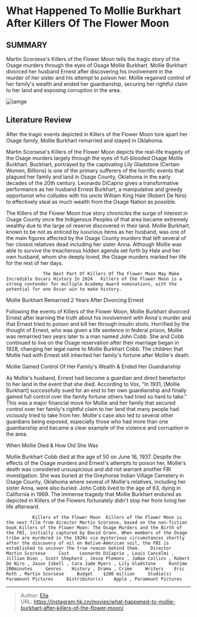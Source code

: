 # What Happened To Mollie Burkhart After Killers Of The Flower Moon


## SUMMARY 



  Martin Scorsese&#39;s Killers of the Flower Moon tells the tragic story of the Osage murders through the eyes of Osage Mollie Burkhart.   Mollie Burkhart divorced her husband Ernest after discovering his involvement in the murder of her sister and his attempt to poison her.   Mollie regained control of her family&#39;s wealth and ended her guardianship, securing her rightful claim to her land and exposing corruption in the area.  

![iamge](https://static1.srcdn.com/wordpress/wp-content/uploads/2023/10/whathappened_tomollyburkhart.jpg)

## Literature Review

After the tragic events depicted in Killers of the Flower Moon tore apart her Osage family, Mollie Burkhart remarried and stayed in Oklahoma.




Martin Scorsese&#39;s Killers of the Flower Moon depicts the real-life tragedy of the Osage murders largely through the eyes of full-blooded Osage Mollie Burkhart. Buckhart, portrayed by the captivating Lily Gladstone (Certain Women, Billions) is one of the primary sufferers of the horrific events that plagued her family and land in Osage County, Oklahoma in the early decades of the 20th century. Leonardo DiCaprio gives a transformative performance as her husband Ernest Burkhart, a manipulative and greedy opportunist who colludes with his uncle William King Hale (Robert De Niro) to effectively steal as much wealth from the Osage Nation as possible.




The Killers of the Flower Moon true story chronicles the surge of interest in Osage County once the Indigenous Peoples of that area became extremely wealthy due to the large oil reserve discovered in their land. Mollie Burkhart, known to be not as enticed by luxurious items as her husband, was one of the main figures affected by the Osage County murders that left several of her closest relatives dead including her sister Anna. Although Mollie was able to survive the treacherous hidden agenda set forth by Hale and her own husband, whom she deeply loved, the Osage murders marked her life for the rest of her days.

                  The Best Part Of Killers Of The Flower Moon May Make Incredible Oscars History In 2024   Killers of the Flower Moon is a strong contender for multiple Academy Award nominations, with the potential for one Oscar win to make history.   


 Mollie Burkhart Remarried 2 Years After Divorcing Ernest 
          




Following the events of Killers of the Flower Moon, Mollie Burkhart divorced Ernest after learning the truth about his involvement with Anna&#39;s murder and that Ernest tried to poison and kill her through insulin shots. Horrified by the thought of Ernest, who was given a life sentence in federal prison, Mollie was remarried two years later to a man named John Cobb. She and Cobb continued to live on the Osage reservation after their marriage began in 1928, changing her legal name to Mollie Burkhart Cobb. The children that Mollie had with Ernest still inherited her family&#39;s fortune after Mollie&#39;s death.



 Mollie Gained Control Of Her Family&#39;s Wealth &amp; Ended Her Guardianship 
         

As Mollie&#39;s husband, Ernest had become a guardian and direct benefactor to her land in the event that she died. According to Vox, &#34;In 1931, [Mollie Burkhart] successfully sued for an end to her own guardianship and finally gained full control over the family fortune others had tried so hard to take.&#34; This was a major financial move for Mollie and her family that secured control over her family&#39;s rightful claim to her land that many people had viciously tried to take from her. Mollie&#39;s case also led to several other guardians being exposed, especially those who had more than one guardianship and became a clear example of the violence and corruption in the area.






 When Mollie Died &amp; How Old She Was 
          

Mollie Burkhart Cobb died at the age of 50 on June 16, 1937. Despite the effects of the Osage murders and Ernest&#39;s attempts to poison her, Mollie&#39;s death was considered unsuspicious and did not warrant another FBI investigation. She was buried at the Greyhorse Indian Village Cemetery in Osage County, Oklahoma where several of Mollie&#39;s relatives, including her sister Anna, were also buried. John Cobb lived to the age of 63, dying in California in 1969. The immense tragedy that Mollie Burkhart endured as depicted in Killers of the Flowers fortunately didn&#39;t stop her from living her life afterward.

              Killers of the Flower Moon  Killers of the Flower Moon is the next film from director Martin Scorsese, based on the non-fiction book Killers of the Flower Moon: The Osage Murders and the Birth of the FBI, initially captured by David Grann. When members of the Osage tribe are murdered in the 1920s via mysterious circumstances shortly after the discovery of oil on Native-American soil, the FBI is established to uncover the true reason behind them.    Director    Martin Scorsese     Cast    Leonardo DiCaprio , Louis Cancelmi , Jillian Dion , Scott Shepherd , Jesse Plemons , JaNae Collins , Robert De Niro , Jason Isbell , Cara Jade Myers , Lily Gladstone     Runtime    200minutes     Genres    History , Drama , Crime     Writers    Eric Roth , Martin Scorsese     Budget    $200 million     Studio(s)    Paramount Pictures     Distributor(s)    Apple , Paramount Pictures      





---

> Author: [Ella](https://instagram.hk.cn/)  
> URL: https://instagram.hk.cn/movies/what-happened-to-mollie-burkhart-after-killers-of-the-flower-moon/  

